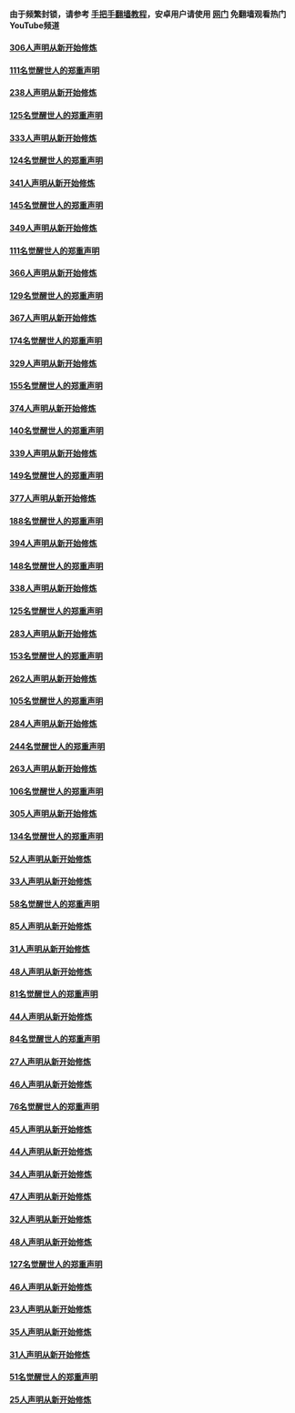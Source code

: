 #### 由于频繁封锁，请参考 [手把手翻墙教程](https://github.com/gfw-breaker/guides/wiki/)，安卓用户请使用 [网门](https://github.com/gfw-breaker/nogfw/blob/master/dl.md?t=07140801) 免翻墙观看热门YouTube频道 

#### [306人声明从新开始修炼](../pages/91/428076.md?t=07140801) 

#### [111名觉醒世人的郑重声明](../pages/91/428075.md?t=07140801) 

#### [238人声明从新开始修炼](../pages/91/427767.md?t=07140801) 

#### [125名觉醒世人的郑重声明](../pages/91/427766.md?t=07140801) 

#### [333人声明从新开始修炼](../pages/91/427525.md?t=07140801) 

#### [124名觉醒世人的郑重声明](../pages/91/427524.md?t=07140801) 

#### [341人声明从新开始修炼](../pages/91/427255.md?t=07140801) 

#### [145名觉醒世人的郑重声明](../pages/91/427254.md?t=07140801) 

#### [349人声明从新开始修炼](../pages/91/426969.md?t=07140801) 

#### [111名觉醒世人的郑重声明](../pages/91/426968.md?t=07140801) 

#### [366人声明从新开始修炼](../pages/91/426737.md?t=07140801) 

#### [129名觉醒世人的郑重声明](../pages/91/426736.md?t=07140801) 

#### [367人声明从新开始修炼](../pages/91/426421.md?t=07140801) 

#### [174名觉醒世人的郑重声明](../pages/91/426420.md?t=07140801) 

#### [329人声明从新开始修炼](../pages/91/426139.md?t=07140801) 

#### [155名觉醒世人的郑重声明](../pages/91/426138.md?t=07140801) 

#### [374人声明从新开始修炼](../pages/91/425811.md?t=07140801) 

#### [140名觉醒世人的郑重声明](../pages/91/425810.md?t=07140801) 

#### [339人声明从新开始修炼](../pages/91/425690.md?t=07140801) 

#### [149名觉醒世人的郑重声明](../pages/91/425689.md?t=07140801) 

#### [377人声明从新开始修炼](../pages/91/424867.md?t=07140801) 

#### [188名觉醒世人的郑重声明](../pages/91/424866.md?t=07140801) 

#### [394人声明从新开始修炼](../pages/91/423914.md?t=07140801) 

#### [148名觉醒世人的郑重声明](../pages/91/423913.md?t=07140801) 

#### [338人声明从新开始修炼](../pages/91/423540.md?t=07140801) 

#### [125名觉醒世人的郑重声明](../pages/91/423539.md?t=07140801) 

#### [283人声明从新开始修炼](../pages/91/423296.md?t=07140801) 

#### [153名觉醒世人的郑重声明](../pages/91/423295.md?t=07140801) 

#### [262人声明从新开始修炼](../pages/91/423004.md?t=07140801) 

#### [105名觉醒世人的郑重声明](../pages/91/423003.md?t=07140801) 

#### [284人声明从新开始修炼](../pages/91/422707.md?t=07140801) 

#### [244名觉醒世人的郑重声明](../pages/91/422706.md?t=07140801) 

#### [263人声明从新开始修炼](../pages/91/422553.md?t=07140801) 

#### [106名觉醒世人的郑重声明](../pages/91/422552.md?t=07140801) 

#### [305人声明从新开始修炼](../pages/91/422153.md?t=07140801) 

#### [134名觉醒世人的郑重声明](../pages/91/422152.md?t=07140801) 

#### [52人声明从新开始修炼](../pages/91/421846.md?t=07140801) 

#### [33人声明从新开始修炼](../pages/91/421804.md?t=07140801) 

#### [58名觉醒世人的郑重声明](../pages/91/421845.md?t=07140801) 

#### [85人声明从新开始修炼](../pages/91/421769.md?t=07140801) 

#### [31人声明从新开始修炼](../pages/91/421763.md?t=07140801) 

#### [48人声明从新开始修炼](../pages/91/421605.md?t=07140801) 

#### [81名觉醒世人的郑重声明](../pages/91/421656.md?t=07140801) 

#### [44人声明从新开始修炼](../pages/91/421544.md?t=07140801) 

#### [84名觉醒世人的郑重声明](../pages/91/421543.md?t=07140801) 

#### [27人声明从新开始修炼](../pages/91/421465.md?t=07140801) 

#### [46人声明从新开始修炼](../pages/91/421454.md?t=07140801) 

#### [76名觉醒世人的郑重声明](../pages/91/421453.md?t=07140801) 

#### [45人声明从新开始修炼](../pages/91/421452.md?t=07140801) 

#### [44人声明从新开始修炼](../pages/91/421422.md?t=07140801) 

#### [34人声明从新开始修炼](../pages/91/421322.md?t=07140801) 

#### [47人声明从新开始修炼](../pages/91/421264.md?t=07140801) 

#### [32人声明从新开始修炼](../pages/91/421225.md?t=07140801) 

#### [48人声明从新开始修炼](../pages/91/421202.md?t=07140801) 

#### [127名觉醒世人的郑重声明](../pages/91/421224.md?t=07140801) 

#### [46人声明从新开始修炼](../pages/91/421203.md?t=07140801) 

#### [23人声明从新开始修炼](../pages/91/421138.md?t=07140801) 

#### [35人声明从新开始修炼](../pages/91/421122.md?t=07140801) 

#### [31人声明从新开始修炼](../pages/91/421081.md?t=07140801) 

#### [51名觉醒世人的郑重声明](../pages/91/421080.md?t=07140801) 

#### [25人声明从新开始修炼](../pages/91/421020.md?t=07140801) 

